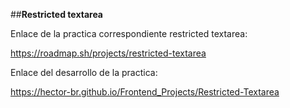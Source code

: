 ##**Restricted textarea**

Enlace de la practica correspondiente restricted textarea:

https://roadmap.sh/projects/restricted-textarea

Enlace del desarrollo de la practica:

https://hector-br.github.io/Frontend_Projects/Restricted-Textarea
